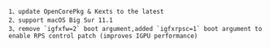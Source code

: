     1、update OpenCorePkg & Kexts to the latest
    2、support macOS Big Sur 11.1
    3、remove `igfxfw=2` boot argument,added `igfxrpsc=1` boot argument to enable RPS control patch (improves IGPU performance)